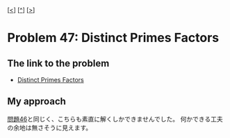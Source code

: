 \[[<](./p0046.md)] \[[^](../README_ja.md)] \[[>](./p0048.md)]

# Problem 47: Distinct Primes Factors

## The link to the problem

- [Distinct Primes Factors](https://projecteuler.net/problem=47)

## My approach

[問題46](./p0046.md)と同じく、こちらも素直に解くしかできませんでした。
何かできる工夫の余地は無さそうに見えます。

